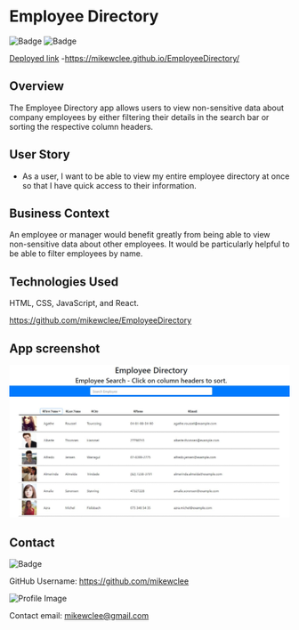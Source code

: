 # Employee Directory

  ![Badge](https://img.shields.io/badge/project-Employee_Directory-greenn)
  ![Badge](https://img.shields.io/badge/Installation-Axios_bootstrap_react-blue)

  [Deployed link](https://mikewclee.github.io/EmployeeDirectory/) -https://mikewclee.github.io/EmployeeDirectory/

## Overview

The Employee Directory app allows users to view non-sensitive data about company employees by either filtering their details in the search bar or sorting the respective column headers. 

## User Story

* As a user, I want to be able to view my entire employee directory at once so that I have quick access to their information.

## Business Context

An employee or manager would benefit greatly from being able to view non-sensitive data about other employees. It would be particularly helpful to be able to filter employees by name.

## Technologies Used
HTML, CSS, JavaScript, and React.

https://github.com/mikewclee/EmployeeDirectory


## App screenshot
![AppScreenshot](public/employeedir.jpg)

## Contact
  
![Badge](https://img.shields.io/badge/Github-mikewclee-green) 
  
GitHub Username: https://github.com/mikewclee
  
![Profile Image](https://github.com/mikewclee.png?size=150)
  
Contact email: mikewclee@gmail.com

